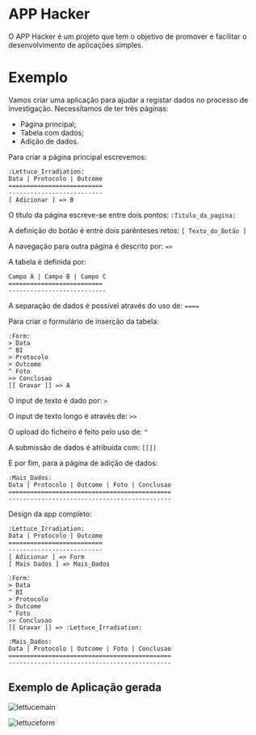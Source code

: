 # APP Hacker

O APP Hacker é um projeto que tem o objetivo de promover e facilitar o desenvolvimento de aplicações simples.

Exemplo
=======

Vamos criar uma aplicação para ajudar a registar dados no processo de investigação.
Necessitamos de ter três páginas: 
- Página principal;
- Tabela com dados;
- Adição de dados.

Para criar a página principal escrevemos:

```
:Lettuce_Irradiation:
Data | Protocolo | Outcome
==========================
--------------------------
[ Adicionar ] => B
```

O título da página escreve-se entre dois pontos: `:Titulo_da_pagina:`

A definição do botão é entre dois parênteses retos: `[ Texto_do_Botão ]`

A navegação para outra página é descrito por: `=> `

A tabela é definida por:

``` 
Campo A | Campo B | Campo C
==========================
--------------------------- 
```

A separação de dados é possível através do uso de: `==== `

Para criar o formulário de inserção da tabela: 

```
:Form:
> Data
^ BI
> Protocolo
> Outcome
^ Foto
>> Conclusao
[[ Gravar ]] => A
```
O input de texto é dado por: `>`

O input de texto longo é através de: `>>`

O upload do ficheiro é feito pelo uso de: `^`

A submissão de dados é atribuída com: `[[]]`


E por fim, para a página de adição de dados:

```
:Mais_Dados:
Data | Protocolo | Outcome | Foto | Conclusao
=============================================
---------------------------------------------
```

Design da app completo:
```
:Lettuce_Irradiation:
Data | Protocolo | Outcome
==========================
--------------------------
[ Adicionar ] => Form
[ Mais Dados ] => Mais_Dados

:Form:
> Data
^ BI
> Protocolo
> Outcome
^ Foto
>> Conclusao
[[ Gravar ]] => :Lettuce_Irradiation:

:Mais_Dados:
Data | Protocolo | Outcome | Foto | Conclusao
=============================================
---------------------------------------------
```

## Exemplo de Aplicação gerada 

![lettucemain](https://user-images.githubusercontent.com/44882796/160276676-fd579b42-f89d-44c3-9739-e7e62411c16c.PNG)

![lettuceform](https://user-images.githubusercontent.com/44882796/160276678-20d5aa69-6f59-4a7e-8da8-2173303b61c9.PNG)

